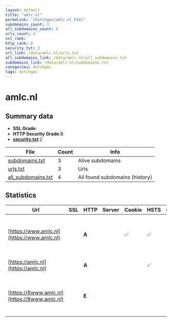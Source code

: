 ```yaml
---
layout: default
title: "amlc.nl"
permalink: "/dutchgov/amlc.nl.html"
subdomains_count: 3
all_subdomains_count: 4
urls_count: 3
ssl_rank: 
http_rank: B
security_txt: 2
url_link: /data/amlc.nl/urls.txt
all_subdomains_link: /data/amlc.nl/all_subdomains.txt
subdomains_link: /data/amlc.nl/subdomains.txt
categories: dutchgov
tags: dutchgov
---
```



# amlc.nl
## Summary data


 - **SSL Grade**:
 - **HTTP Security Grade**:B
 - **[security.txt](https://www.digitaleoverheid.nl/nieuws/standaard-security-txt-nu-verplicht-voor-overheid/)**:2


| File       | Count | Info |
|------------|-------|------|
|[subdomains.txt](/DutchGovScope/data/amlc.nl/subdomains.txt)|3|Alive subdomains|
|[urls.txt](/DutchGovScope/data/amlc.nl/urls.txt)|3|Urls|
|[all_subdomains.txt](/DutchGovScope/data/amlc.nl/all_subdomains.txt)|4|All found subdomains (history)|


## Statistics


| Url | SSL | HTTP | Server | Cookie | HSTS | CORS | CTO | CSP | XFO | XXP | RP |FP| Tech |Title |
|--------|-------|-------|------|------|------|------|------|------|------|------|------|------|------|------|
|[https://www.amlc.nl](https://www.amlc.nl)| | **A**||:white_check_mark: |:white_check_mark: | | | | :white_check_mark: | :white_check_mark: | :white_check_mark: | |HSTS MySQL PHP WordPress Yoast SEO:21.8|AMLC - Anti Mone...|
|[https://amlc.nl](https://amlc.nl)| | **A**|| |:white_check_mark: | | | | :white_check_mark: | :white_check_mark: | :white_check_mark: | |HSTS|301 Moved Perman...|
|[https://8www.amlc.nl](https://8www.amlc.nl)| | **E**|| | | | | | | | :white_check_mark: | |HSTS MySQL PHP WordPress Yoast SEO:21.8|AMLC - Anti Mone...|

